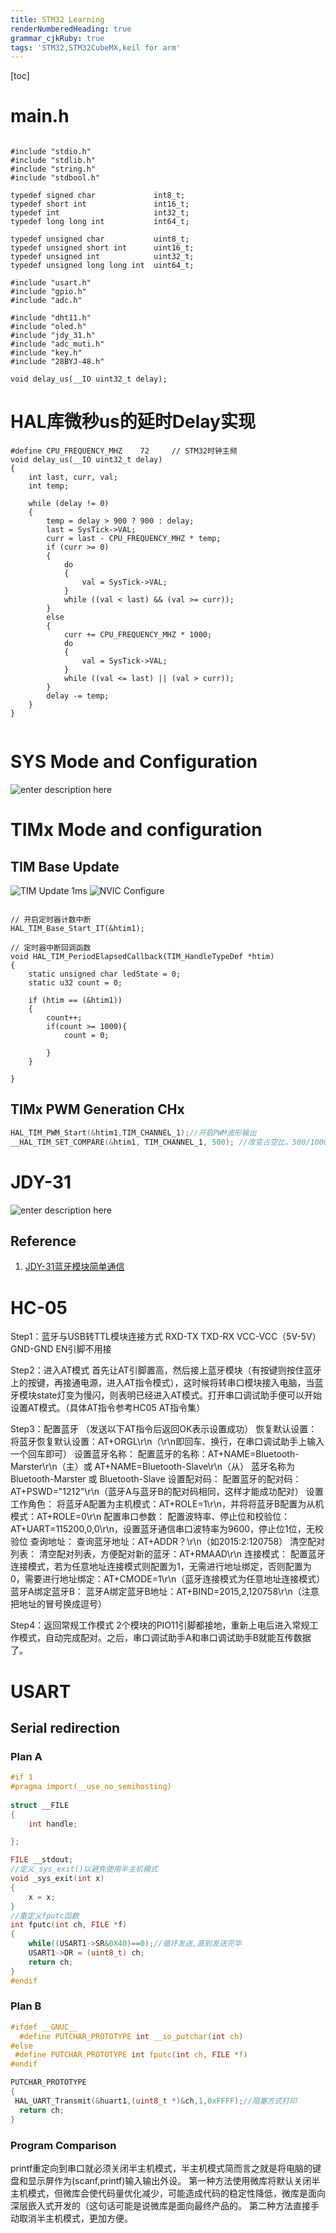 ```yaml
---
title: STM32 Learning
renderNumberedHeading: true
grammar_cjkRuby: true
tags: 'STM32,STM32CubeMX,keil for arm'
---
```

[toc]
# main.h
``` c?linenums

#include "stdio.h"
#include "stdlib.h"
#include "string.h"
#include "stdbool.h"

typedef signed char             int8_t; 
typedef short int               int16_t;
typedef int                     int32_t;
typedef long long int           int64_t;

typedef unsigned char           uint8_t;
typedef unsigned short int      uint16_t;
typedef unsigned int            uint32_t;
typedef unsigned long long int  uint64_t;

#include "usart.h"
#include "gpio.h"
#include "adc.h"

#include "dht11.h"
#include "oled.h"
#include "jdy_31.h"
#include "adc_muti.h"
#include "key.h"
#include "28BYJ-48.h"

void delay_us(__IO uint32_t delay);   

```

# HAL库微秒us的延时Delay实现

``` c?linenums
#define CPU_FREQUENCY_MHZ    72		// STM32时钟主频
void delay_us(__IO uint32_t delay)
{
    int last, curr, val;
    int temp;

    while (delay != 0)
    {
        temp = delay > 900 ? 900 : delay;
        last = SysTick->VAL;
        curr = last - CPU_FREQUENCY_MHZ * temp;
        if (curr >= 0)
        {
            do
            {
                val = SysTick->VAL;
            }
            while ((val < last) && (val >= curr));
        }
        else
        {
            curr += CPU_FREQUENCY_MHZ * 1000;
            do
            {
                val = SysTick->VAL;
            }
            while ((val <= last) || (val > curr));
        }
        delay -= temp;
    }
}


```

# SYS Mode and Configuration
![enter description here](./images/1647493843556.png)



# TIMx Mode and configuration
## TIM Base Update

![TIM Update 1ms](./images/1649838119996.png)
![NVIC Configure](./images/1649838145174.png)

``` c?linenums

// 开启定时器计数中断
HAL_TIM_Base_Start_IT(&htim1);

// 定时器中断回调函数 
void HAL_TIM_PeriodElapsedCallback(TIM_HandleTypeDef *htim)
{
	static unsigned char ledState = 0;
	static u32 count = 0;
	
	if (htim == (&htim1))
	{
		count++;
		if(count >= 1000){
			count = 0;

		}
	}
	
}
```

## TIMx PWM Generation CHx

``` c
HAL_TIM_PWM_Start(&htim1,TIM_CHANNEL_1);//开启PWM波形输出
__HAL_TIM_SET_COMPARE(&htim1, TIM_CHANNEL_1, 500); //改变占空比，500/1000=50%
```
# JDY-31

![enter description here](./images/1647953581837.png)

## Reference
1. [JDY-31蓝牙模块简单通信](https://blog.csdn.net/weixin_51690423/article/details/122690945?ops_request_misc=%257B%2522request%255Fid%2522%253A%2522164795114516780271517968%2522%252C%2522scm%2522%253A%252220140713.130102334.pc%255Fall.%2522%257D&request_id=164795114516780271517968&biz_id=0&utm_medium=distribute.pc_search_result.none-task-blog-2~all~first_rank_ecpm_v1~rank_v31_ecpm_bkp-4-122690945.142^v3^pc_search_quality_down,143^v4^control&utm_term=jdy-31+stm32&spm=1018.2226.3001.4187)

# HC-05
Step1：蓝牙与USB转TTL模块连接方式
RXD-TX
TXD-RX
VCC-VCC（5V-5V）
GND-GND
EN引脚不用接

Step2：进入AT模式
首先让AT引脚置高，然后接上蓝牙模块（有按键则按住蓝牙上的按键，再接通电源，进入AT指令模式），这时候将转串口模块接入电脑，当蓝牙模块state灯变为慢闪，则表明已经进入AT模式。打开串口调试助手便可以开始设置AT模式。（具体AT指令参考HC05 AT指令集）

Step3：配置蓝牙 （发送以下AT指令后返回OK表示设置成功）
恢复默认设置：
将蓝牙恢复默认设置：AT+ORGL\r\n（\r\n即回车、换行，在串口调试助手上输入一个回车即可）
设置蓝牙名称：
配置蓝牙的名称：AT+NAME=Bluetooth-Marster\r\n（主）或 AT+NAME=Bluetooth-Slave\r\n（从） 蓝牙名称为Bluetooth-Marster 或 Bluetooth-Slave
设置配对码：
配置蓝牙的配对码：AT+PSWD="1212"\r\n（蓝牙A与蓝牙B的配对码相同，这样才能成功配对）
设置工作角色：
将蓝牙A配置为主机模式：AT+ROLE=1\r\n，并将将蓝牙B配置为从机模式：AT+ROLE=0\r\n
配置串口参数：
配置波特率、停止位和校验位：AT+UART=115200,0,0\r\n，设置蓝牙通信串口波特率为9600，停止位1位，无校验位
查询地址：
查询蓝牙地址：AT+ADDR？\r\n（如2015:2:120758）
清空配对列表：
清空配对列表，方便配对新的蓝牙：AT+RMAAD\r\n
连接模式：
配置蓝牙连接模式，若为任意地址连接模式则配置为1，无需进行地址绑定，否则配置为0，需要进行地址绑定：AT+CMODE=1\r\n（蓝牙连接模式为任意地址连接模式）
蓝牙A绑定蓝牙B：
蓝牙A绑定蓝牙B地址：AT+BIND=2015,2,120758\r\n（注意把地址的冒号换成逗号）

Step4：返回常规工作模式
2个模块的PIO11引脚都接地，重新上电后进入常规工作模式，自动完成配对。之后，串口调试助手A和串口调试助手B就能互传数据了。

# USART
## Serial redirection
### Plan A
``` c
#if 1
#pragma import(__use_no_semihosting)             
                
struct __FILE 
{ 
	int handle; 

}; 

FILE __stdout;       
//定义_sys_exit()以避免使用半主机模式    
void _sys_exit(int x) 
{ 
	x = x; 
} 
//重定义fputc函数 
int fputc(int ch, FILE *f)
{      
	while((USART1->SR&0X40)==0);//循环发送,直到发送完毕   
    USART1->DR = (uint8_t) ch;      
	return ch;
}
#endif     


```

### Plan B

``` c
#ifdef __GNUC__
  #define PUTCHAR_PROTOTYPE int __io_putchar(int ch)
#else
 #define PUTCHAR_PROTOTYPE int fputc(int ch, FILE *f)
#endif

PUTCHAR_PROTOTYPE
{
 HAL_UART_Transmit(&huart1,(uint8_t *)&ch,1,0xFFFF);//阻塞方式打印
  return ch;
}
```

### Program Comparison
printf重定向到串口就必须关闭半主机模式，半主机模式简而言之就是将电脑的键盘和显示屏作为(scanf,printf)输入输出外设。
第一种方法使用微库将默认关闭半主机模式，但微库会使代码量优化减少，可能造成代码的稳定性降低，微库是面向深层嵌入式开发的（这句话可能是说微库是面向最终产品的。
第二种方法直接手动取消半主机模式，更加方便。